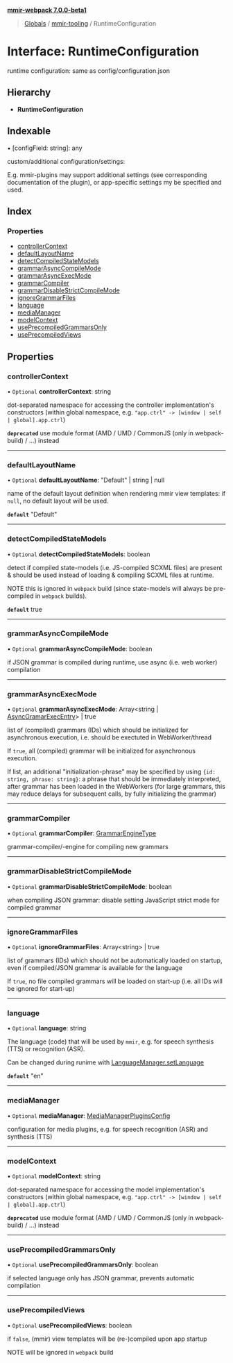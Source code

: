 **[mmir-webpack 7.0.0-beta1](../README.md)**

> [Globals](../README.md) / [mmir-tooling](../modules/mmir_tooling.md) / RuntimeConfiguration

# Interface: RuntimeConfiguration

runtime configuration: same as config/configuration.json

## Hierarchy

* **RuntimeConfiguration**

## Indexable

▪ [configField: string]: any

custom/additional configuration/settings:

E.g. mmir-plugins may support additional settings (see corresponding documentation of the plugin),
or app-specific settings my be specified and used.

## Index

### Properties

* [controllerContext](mmir_tooling.runtimeconfiguration.md#controllercontext)
* [defaultLayoutName](mmir_tooling.runtimeconfiguration.md#defaultlayoutname)
* [detectCompiledStateModels](mmir_tooling.runtimeconfiguration.md#detectcompiledstatemodels)
* [grammarAsyncCompileMode](mmir_tooling.runtimeconfiguration.md#grammarasynccompilemode)
* [grammarAsyncExecMode](mmir_tooling.runtimeconfiguration.md#grammarasyncexecmode)
* [grammarCompiler](mmir_tooling.runtimeconfiguration.md#grammarcompiler)
* [grammarDisableStrictCompileMode](mmir_tooling.runtimeconfiguration.md#grammardisablestrictcompilemode)
* [ignoreGrammarFiles](mmir_tooling.runtimeconfiguration.md#ignoregrammarfiles)
* [language](mmir_tooling.runtimeconfiguration.md#language)
* [mediaManager](mmir_tooling.runtimeconfiguration.md#mediamanager)
* [modelContext](mmir_tooling.runtimeconfiguration.md#modelcontext)
* [usePrecompiledGrammarsOnly](mmir_tooling.runtimeconfiguration.md#useprecompiledgrammarsonly)
* [usePrecompiledViews](mmir_tooling.runtimeconfiguration.md#useprecompiledviews)

## Properties

### controllerContext

• `Optional` **controllerContext**: string

dot-separated namespace for accessing the controller implementation's constructors
(within global namespace, e.g. `"app.ctrl" -> [window | self | global].app.ctrl`)

**`deprecated`** use module format (AMD / UMD / CommonJS (only in webpack-build) / ...) instead

___

### defaultLayoutName

• `Optional` **defaultLayoutName**: \"Default\" \| string \| null

name of the default layout definition when rendering mmir view templates: if `null`, no default layout will be used.

**`default`** "Default"

___

### detectCompiledStateModels

• `Optional` **detectCompiledStateModels**: boolean

detect if compiled state-models (i.e. JS-compiled SCXML files) are present & should be used
instead of loading & compiling SCXML files at runtime.

NOTE this is ignored in `webpack` build (since state-models will always be pre-compiled in `webpack` builds).

**`default`** true

___

### grammarAsyncCompileMode

• `Optional` **grammarAsyncCompileMode**: boolean

if JSON grammar is compiled during runtime, use async (i.e. web worker) compilation

___

### grammarAsyncExecMode

• `Optional` **grammarAsyncExecMode**: Array<string \| [AsyncGramarExecEntry](../modules/mmir_tooling.md#asyncgramarexecentry)\> \| true

list of (compiled) grammars (IDs) which should be initialized for asynchronous execution, i.e. should be exectuted in WebWorker/thread

If `true`, all (compiled) grammar will be initialized for asynchronous execution.

If list, an additional "initialization-phrase" may be specified by using `{id: string, phrase: string}`:
a phrase that should be immediately interpreted, after grammar has been loaded in the WebWorkers
(for large grammars, this may reduce delays for subsequent calls, by fully initializing the grammar)

___

### grammarCompiler

• `Optional` **grammarCompiler**: [GrammarEngineType](../modules/mmir_lib.md#grammarenginetype)

grammar-compiler/-engine for compiling new grammars

___

### grammarDisableStrictCompileMode

• `Optional` **grammarDisableStrictCompileMode**: boolean

when compiling JSON grammar: disable setting JavaScript strict mode for compiled grammar

___

### ignoreGrammarFiles

• `Optional` **ignoreGrammarFiles**: Array<string\> \| true

list of grammars (IDs) which should not be automatically loaded on startup, even if compiled/JSON grammar is available for the language

If `true`, no file compiled grammars will be loaded on start-up (i.e. all IDs will be ignored for start-up)

___

### language

• `Optional` **language**: string

The language (code) that will be used by `mmir`, e.g.
for speech synthesis (TTS) or recognition (ASR).

Can be changed during runime with [LanguageManager.setLanguage](mmir_lib.languagemanager.md#setlanguage)

**`default`** "en"

___

### mediaManager

• `Optional` **mediaManager**: [MediaManagerPluginsConfig](../modules/mmir_tooling.md#mediamanagerpluginsconfig)

configuration for media plugins, e.g. for speech recognition (ASR) and synthesis (TTS)

___

### modelContext

• `Optional` **modelContext**: string

dot-separated namespace for accessing the model implementation's constructors
(within global namespace, e.g. `"app.ctrl" -> [window | self | global].app.ctrl`)

**`deprecated`** use module format (AMD / UMD / CommonJS (only in webpack-build) / ...) instead

___

### usePrecompiledGrammarsOnly

• `Optional` **usePrecompiledGrammarsOnly**: boolean

if selected language only has JSON grammar, prevents automatic compilation

___

### usePrecompiledViews

• `Optional` **usePrecompiledViews**: boolean

if `false`, (mmir) view templates will be (re-)compiled upon app startup

NOTE will be ignored in `webpack` build
